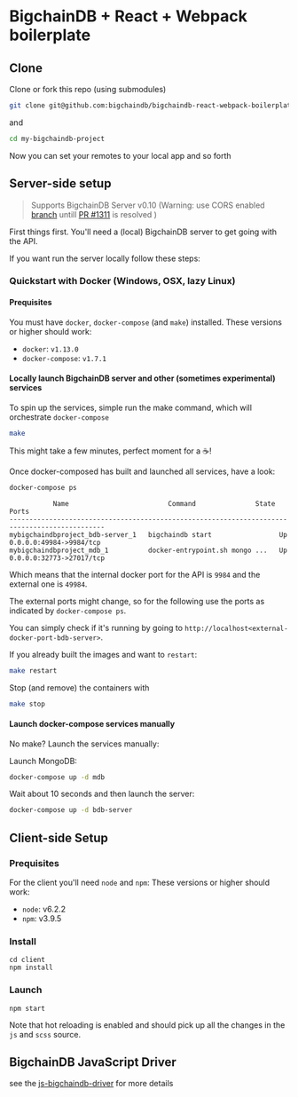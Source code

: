 # BigchainDB + React + Webpack boilerplate 

## Clone
Clone or fork this repo (using submodules)

```bash
git clone git@github.com:bigchaindb/bigchaindb-react-webpack-boilerplate.git my-bigchaindb-project --recursive 
```

and

```bash
cd my-bigchaindb-project
```

Now you can set your remotes to your local app and so forth

## Server-side setup

> Supports BigchainDB Server v0.10 (Warning: use CORS enabled [branch](https://github.com/bigchaindb/bigchaindb/tree/kyber-master-feat-cors) untill [PR #1311](https://github.com/bigchaindb/bigchaindb/pull/1311) is resolved )

First things first. You'll need a (local) BigchainDB server to get going with the API.

If you want run the server locally follow these steps:

### Quickstart with Docker (Windows, OSX, lazy Linux)

#### Prequisites

You must have `docker`, `docker-compose` (and `make`) installed.
These versions or higher should work:

- `docker`: `v1.13.0`
- `docker-compose`: `v1.7.1`

#### Locally launch BigchainDB server and other (sometimes experimental) services 

To spin up the services, simple run the make command, which will orchestrate `docker-compose`

```bash
make
```

This might take a few minutes, perfect moment for a :coffee:!

Once docker-composed has built and launched all services, have a look:

```bash
docker-compose ps
```

```
           Name                         Command               State            Ports
----------------------------------------------------------------------------------------------
mybigchaindbproject_bdb-server_1   bigchaindb start                 Up      0.0.0.0:49984->9984/tcp
mybigchaindbproject_mdb_1          docker-entrypoint.sh mongo ...   Up      0.0.0.0:32773->27017/tcp
```

Which means that the internal docker port for the API is `9984` 
and the external one is `49984`.

The external ports might change, so for the following use the ports as indicated by `docker-compose ps`.

You can simply check if it's running by going to `http://localhost<external-docker-port-bdb-server>`.

If you already built the images and want to `restart`:

```bash
make restart
```

Stop (and remove) the containers with

```bash
make stop
```

#### Launch docker-compose services manually

No make? Launch the services manually:

Launch MongoDB:

```bash
docker-compose up -d mdb
```

Wait about 10 seconds and then launch the server:

```bash
docker-compose up -d bdb-server
```

## Client-side Setup

### Prequisites

For the client you'll need `node` and `npm`: These versions or higher should work:

- `node`: v6.2.2
- `npm`: v3.9.5

### Install

```
cd client
npm install
```

### Launch

```
npm start
```

Note that hot reloading is enabled and should pick up all the changes in the `js` and `scss` source.

## BigchainDB JavaScript Driver

see the [js-bigchaindb-driver](https://github.com/ascribe/js-bigchaindb-driver) for more details

